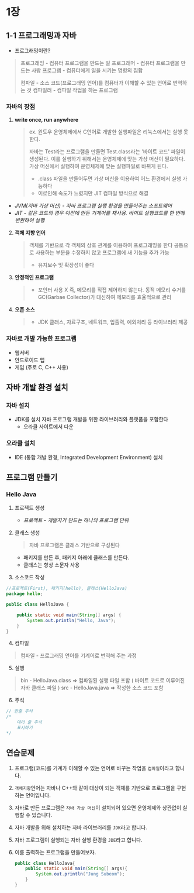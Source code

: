 # 1장

## 1-1 프로그래밍과 자바

- 프로그래밍이란?

> 프로그래밍 - 컴퓨터 프로그램을 만드는 일
> 프로그래머 - 컴퓨터 프로그램을 만드는 사람
> 프로그램 - 컴퓨터에게 일을 시키는 명령의 집합
>
> 컴파일 - 소스 코드(프로그래밍 언어)를 컴퓨터가 이해할 수 있는 언어로 번역하는 것
> 컴파일러 - 컴파일 작업을 하는 프로그램

### 자바의 장점

1. **write once, run anywhere**

   > ex. 윈도우 운영체제에서 C언어로 개발한 실행파일은 리눅스에서는 실행 못한다.
   >
   > 자바는 Test라는 프로그램을 만들면 Test.class라는 '바이트 코드' 파일이 생성된다. 이를 실행하기 위해서는 운영체제에 맞는 가상 머신이 필요하다.
   > 가상 머신에서 실행하여 운영체제에 맞는 실행파일로 바뀌게 된다.
   >
   > - .class 파일을 만들어두면 가상 머신을 이용하여 어느 환경에서 실행 가능하다
   > - 이로인해 속도가 느렸지만 JIT 컴파일 방식으로 해결

- _JVM(자바 가상 머신) - 자바 프로그램 실행 환경을 만들어주는 소프트웨어_
- _JIT - 같은 코드의 경우 이전에 만든 기계어를 재사용. 바이트 실행코드를 한 번에 변환하여 실행_



2. **객체 지향 언어**

   > 객체를 기반으로 각 객체의 상호 관계를 이용하여 프로그래밍을 한다
   > 공통으로 사용하는 부분을 수정하지 않고 프로그램에 새 기능을 추가 가능
   >
   > - 유지보수 및 확장성이 좋다



3. **안정적인 프로그램**

   > - 포인터 사용 X 
   >   즉, 메모리를 직접 제어하지 않는다.
   >   동적 메모리 수거를 GC(Garbae Collector)가 대신하여 메모리를 효율적으로 관리



4. **오픈 소스**

   > - JDK
   >   클래스, 자료구조, 네트워크, 입출력, 예외처리 등 라이브러리 제공



### 자바로 개발 가능한 프로그램

- 웹서버
- 안드로이드 앱
- 게임 (주로 C, C++ 사용)



## 자바 개발 환경 설치

### 자바 설치

- JDK를 설치
  자바 프로그램 개발을 위한 라이브러리와 플랫폼을 포함한다
  - 오라클 사이트에서 다운

### 오라클 설치

- IDE (통합 개발 환경, Integrated Development Environment) 설치



## 프로그램 만들기

### Hello Java

1. 프로젝트 생성

   - _프로젝트 - 개발자가 만드는 하나의 프로그램 단위_

2. 클래스 생성

   > 자바 프로그램은 클래스 기반으로 구성된다

   - 패키지를 만든 후, 패키지 아래에 클래스를 만든다.
   - 클래스는 항상 소문자 사용

3. 소스코드 작성

```java
//프로젝트(First), 패키지(hello), 클래스(HelloJava)
package hello;

public class HelloJava {

	public static void main(String[] args) {
		System.out.println("Hello, Java");
	}
}
```

4. 컴파일

> 컴파일 - 프로그래밍 언어를 기계어로 번역해 주는 과정

5. 실행

> bin - HelloJava.class => 컴파일된 실행 파일 포함 ( 바이트 코드로 이루어진 자바 클래스 파일 )
> src - HelloJava.java => 작성한 소스 코드 포함

6. 주석

```java
// 한줄 주석
/*
	여러 줄 주석
	표시하기
*/
```



## 연습문제

1. 프로그램(코드)를 기계가 이해할 수 있는 언어로 바꾸는 작업을 ```컴파일```이라고 합니다.

2. ```객체지향```언어는 자바나 C++와 같이 대상이 되는 객체를 기반으로 프로그램을 구현하는 언어입니다.

3. 자바로 만든 프로그램은 ```자바 가상 머신```이 설치되어 있으면 운영체제와 상관없이 실행할 수 있습니다.

4. 자바 개발을 위해 설치하는 자바 라이브러리를 ```JDK```라고 합니다.

5. 자바 프로그램이 실행되는 자바 실행 환경을 ```JDE```라고 합니다.

6. 이름 출력하는 프로그램을 만들어보자.

   ```java
   public class HelloJava{
       public static void main(String[] args){
           System.out.println("Jung Subeom");
       }
   }
   ```

   